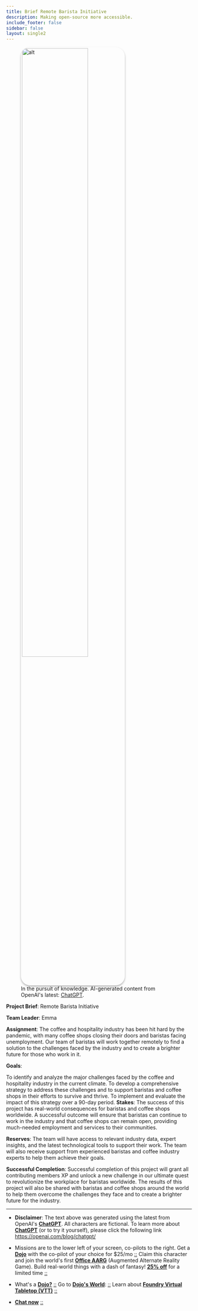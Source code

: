 ```yaml
---
title: Brief Remote Barista Initiative
description: Making open-source more accessible.
include_footer: false
sidebar: false
layout: single2
---
```

<figure>
    <img src='/uploads/mechs/Barista.png' style="width: 65%;height: 65%;padding: 3px; box-shadow: 0 3px 5px rgba(0,0,0,.3);border-radius: 25px;overflow: hidden;border: none;" align="middle"; alt='alt'; alt='student in hoody with laptop';/>
    <figcaption>In the pursuit of knowledge.  AI-generated content from OpenAI's latest: <a href="https://openai.com/blog/chatgpt/" >ChatGPT</a>.</figcaption>
</figure>


**Project Brief**: Remote Barista Initiative

**Team Leader**: Emma

**Assignment**:
The coffee and hospitality industry has been hit hard by the pandemic, with many coffee shops closing their doors and baristas facing unemployment. Our team of baristas will work together remotely to find a solution to the challenges faced by the industry and to create a brighter future for those who work in it.

**Goals**:

To identify and analyze the major challenges faced by the coffee and hospitality industry in the current climate.
To develop a comprehensive strategy to address these challenges and to support baristas and coffee shops in their efforts to survive and thrive.
To implement and evaluate the impact of this strategy over a 90-day period.
**Stakes**:
The success of this project has real-world consequences for baristas and coffee shops worldwide. A successful outcome will ensure that baristas can continue to work in the industry and that coffee shops can remain open, providing much-needed employment and services to their communities.

**Reserves**:
The team will have access to relevant industry data, expert insights, and the latest technological tools to support their work. The team will also receive support from experienced baristas and coffee industry experts to help them achieve their goals.

**Successful Completion**:
Successful completion of this project will grant all contributing members XP and unlock a new challenge in our ultimate quest to revolutionize the workplace for baristas worldwide. The results of this project will also be shared with baristas and coffee shops around the world to help them overcome the challenges they face and to create a brighter future for the industry.

---

* **Disclaimer**: The text above was generated using the latest from OpenAI's [**ChatGPT**](https://openai.com/blog/chatgpt/).  All characters are fictional.  To learn more about [**ChatGPT**](https://openai.com/blog/chatgpt/) (or to try it yourself), please click the following link https://openai.com/blog/chatgpt/

* Missions are to the lower left of your screen, co-pilots to the right. Get a [**Dojo**](https://workmates.live/marketplace) with the co-pilot of your choice for $25/mo [::](https://workmates.live/marketplace)  Claim this character and join the world's first [**Office AARG**](https://dojos.world) (Augmented Alternate Reality Game). Build real-world things with a dash of fantasy! [**25% off**](https://blog.workdojos.com/getadojo) for a limited time [::](https://blog.workdojos.com/getadojo) 

* What's a [**Dojo?**](https://workdojos.com) [::](https://workdojos.com)  Go to [**Dojo's World**](https://dojos.world): [::](https://dojos.world)  Learn about [**Foundry Virtual Tabletop (VTT)**](https://foundryvtt.com) [::](https://foundryvtt.com/)

* [**Chat now**](https://chat.workmates.live/channel/support) [::](https://chat.workmates.live/channel/support)
